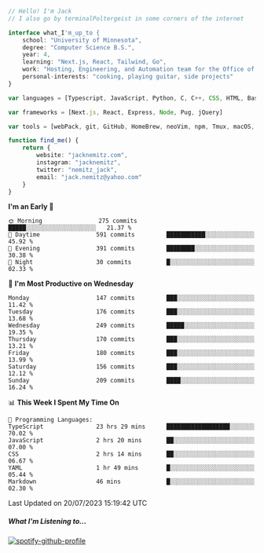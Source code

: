 ```typescript
// Hello! I'm Jack
// I also go by terminalPoltergeist in some corners of the internet

interface what_I'm_up_to {
    school: "University of Minnesota",
    degree: "Computer Science B.S.",
    year: 4,
    learning: "Next.js, React, Tailwind, Go",
    work: "Hosting, Engineering, and Automation team for the Office of Information Technology at UMN",
    personal-interests: "cooking, playing guitar, side projects"
}

var languages = [Typescript, JavaScript, Python, C, C++, CSS, HTML, Bash, VimScript]

var frameworks = [Next.js, React, Express, Node, Pug, jQuery]

var tools = [webPack, git, GitHub, HomeBrew, neoVim, npm, Tmux, macOS, Ubuntu, Docker, Nginx, Cloudflare, DigitalOcean]

function find_me() {
    return {
        website: "jacknemitz.com",
        instagram: "jacknemitz",
        twitter: "nemitz_jack",
        email: "jack.nemitz@yahoo.com"
    }
}
```

<!--START_SECTION:waka-->
**I'm an Early 🐤** 

```text
🌞 Morning                275 commits         █████░░░░░░░░░░░░░░░░░░░░   21.37 % 
🌆 Daytime                591 commits         ███████████░░░░░░░░░░░░░░   45.92 % 
🌃 Evening                391 commits         ████████░░░░░░░░░░░░░░░░░   30.38 % 
🌙 Night                  30 commits          █░░░░░░░░░░░░░░░░░░░░░░░░   02.33 % 
```
📅 **I'm Most Productive on Wednesday** 

```text
Monday                   147 commits         ███░░░░░░░░░░░░░░░░░░░░░░   11.42 % 
Tuesday                  176 commits         ███░░░░░░░░░░░░░░░░░░░░░░   13.68 % 
Wednesday                249 commits         █████░░░░░░░░░░░░░░░░░░░░   19.35 % 
Thursday                 170 commits         ███░░░░░░░░░░░░░░░░░░░░░░   13.21 % 
Friday                   180 commits         ███░░░░░░░░░░░░░░░░░░░░░░   13.99 % 
Saturday                 156 commits         ███░░░░░░░░░░░░░░░░░░░░░░   12.12 % 
Sunday                   209 commits         ████░░░░░░░░░░░░░░░░░░░░░   16.24 % 
```


📊 **This Week I Spent My Time On** 

```text
💬 Programming Languages: 
TypeScript               23 hrs 29 mins      ██████████████████░░░░░░░   70.02 % 
JavaScript               2 hrs 20 mins       ██░░░░░░░░░░░░░░░░░░░░░░░   07.00 % 
CSS                      2 hrs 14 mins       ██░░░░░░░░░░░░░░░░░░░░░░░   06.67 % 
YAML                     1 hr 49 mins        █░░░░░░░░░░░░░░░░░░░░░░░░   05.44 % 
Markdown                 46 mins             █░░░░░░░░░░░░░░░░░░░░░░░░   02.30 % 
```


 Last Updated on 20/07/2023 15:19:42 UTC
<!--END_SECTION:waka-->

##### What I'm Listening to...

[![spotify-github-profile](https://spotify-github-profile.vercel.app/api/view?uid=jack.nemitz&cover_image=true&show_offline=true&bar_color=53b14f&bar_color_cover=false&background_color=121212FF)](https://spotify-github-profile.vercel.app/api/view?uid=jack.nemitz&redirect=true)

